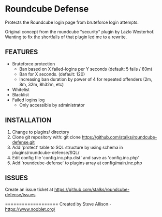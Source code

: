 Roundcube Defense
===================
Protects the Roundcube login page from bruteforce login attempts.

Original concept from the roundcube "security" plugin by Lazlo Westerhof.
Wanting to fix the shortfalls of that plugin led me to a rewrite.

FEATURES
-------------------
- Bruteforce protection
    - Ban based on X failed-logins per Y seconds (default: 5 fails / 60m)
    - Ban for X seconds. (default: 120)
    - Increasing ban duration by power of 4 for repeated offenders (2m, 8m, 32m, 8h32m, etc)
- Whitelist
- Blacklist
- Failed logins log
    - Only accessible by administrator

INSTALLATION
--------------------
1. Change to plugins/ directory
2. Clone git repository with: git clone https://github.com/stalks/roundcube-defense.git
3. Add 'protect' table to SQL structure by using schema in plugins/roundcube-defense/SQL/
4. Edit config file 'config.inc.php.dist' and save as 'config.inc.php'
4. Add 'roundcube-defense' to plugins array at config/main.inc.php

ISSUES
--------------------
Create an issue ticket at https://github.com/stalks/roundcube-defense/issues

===================
Created by Steve Allison - https://www.nooblet.org/